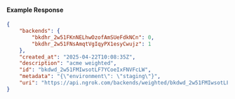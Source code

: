 <!-- Code generated for API Clients. DO NOT EDIT. -->

#### Example Response

```json
{
	"backends": {
		"bkdhr_2w51FKnNELhwOzofAmSUeFdkNCn": 0,
		"bkdhr_2w51FNsAmqtVgIqyPX1esyCwujz": 1
	},
	"created_at": "2025-04-22T10:08:35Z",
	"description": "acme weighted",
	"id": "bkdwd_2w51FMIwsotLF7YCoeIxFNVFcLW",
	"metadata": "{\"environment\": \"staging\"}",
	"uri": "https://api.ngrok.com/backends/weighted/bkdwd_2w51FMIwsotLF7YCoeIxFNVFcLW"
}
```
